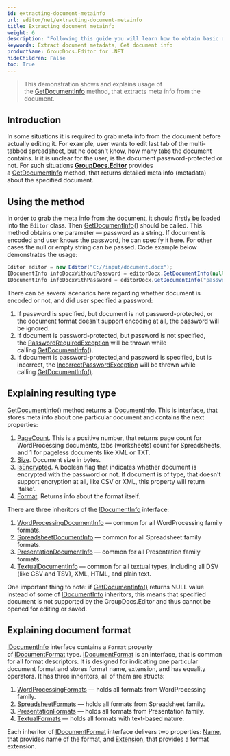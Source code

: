 ```yaml
---
id: extracting-document-metainfo
url: editor/net/extracting-document-metainfo
title: Extracting document metainfo
weight: 6
description: "Following this guide you will learn how to obtain basic document metadata like pages count, size, file type before editing it with GroupDocs.Editor for .NET API."
keywords: Extract document metadata, Get document info
productName: GroupDocs.Editor for .NET
hideChildren: False
toc: True
---
```

> This demonstration shows and explains usage of the [GetDocumentInfo](https://apireference.groupdocs.com/net/editor/groupdocs.editor/editor/methods/getdocumentinfo) method, that extracts meta info from the document.

## Introduction

In some situations it is required to grab meta info from the document before actually editing it. For example, user wants to edit last tab of the multi-tabbed spreadsheet, but he doesn't know, how many tabs the document contains. Ir it is unclear for the user, is the document password-protected or not. For such situations [**GroupDocs.Editor**](https://products.groupdocs.com/editor/net) provides a [GetDocumentInfo](https://apireference.groupdocs.com/net/editor/groupdocs.editor/editor/methods/getdocumentinfo) method, that returns detailed meta info (metadata) about the specified document.

## Using the method

In order to grab the meta info from the document, it should firstly be loaded into the `Editor` class. Then [GetDocumentInfo](https://apireference.groupdocs.com/net/editor/groupdocs.editor/editor/methods/getdocumentinfo)() should be called. This method obtains one parameter — password as a string. If document is encoded and user knows the password, he can specify it here. For other cases the null or empty string can be passed. Code example below demonstrates the usage:

```csharp
Editor editor = new Editor("C://input/document.docx");
IDocumentInfo infoDocxWithoutPassword = editorDocx.GetDocumentInfo(null);
IDocumentInfo infoDocxWithPassword = editorDocx.GetDocumentInfo("password"); 
```

There can be several scenarios here regarding whether document is encoded or not, and did user specified a password:

1. If password is specified, but document is not password-protected, or the document format doesn't support encoding at all, the password will be ignored.
2. If document is password-protected, but password is not specified, the [PasswordRequiredException](https://apireference.groupdocs.com/net/editor/groupdocs.editor/passwordrequiredexception) will be thrown while calling [GetDocumentInfo](https://apireference.groupdocs.com/net/editor/groupdocs.editor/editor/methods/getdocumentinfo)().
3. If document is password-protected,and password is specified, but is incorrect, the [IncorrectPasswordException](https://apireference.groupdocs.com/net/editor/groupdocs.editor/incorrectpasswordexception) will be thrown while calling [GetDocumentInfo()](https://apireference.groupdocs.com/net/editor/groupdocs.editor/editor/methods/getdocumentinfo).

## Explaining resulting type

[GetDocumentInfo](https://apireference.groupdocs.com/net/editor/groupdocs.editor/editor/methods/getdocumentinfo)() method returns a [IDocumentInfo](https://apireference.groupdocs.com/net/editor/groupdocs.editor.metadata/idocumentinfo). This is interface, that stores meta info about one particular document and contains the next properties:

1. [PageCount](https://apireference.groupdocs.com/net/editor/groupdocs.editor.metadata/idocumentinfo/properties/pagecount). This is a positive number, that returns page count for WordProcessing documents, tabs (worksheets) count for Spreadsheets, and 1 for pageless documents like XML or TXT.
2. [Size](https://apireference.groupdocs.com/net/editor/groupdocs.editor.metadata/idocumentinfo/properties/size). Document size in bytes.
3. [IsEncrypted](https://apireference.groupdocs.com/net/editor/groupdocs.editor.metadata/idocumentinfo/properties/isencrypted). A boolean flag that indicates whether document is encrypted with the password or not. If document is of type, that doesn't support encryption at all, like CSV or XML, this property will return 'false'.
4. [Format](https://apireference.groupdocs.com/net/editor/groupdocs.editor.metadata/idocumentinfo/properties/format). Returns info about the format itself.

There are three inheritors of the [IDocumentInfo](https://apireference.groupdocs.com/net/editor/groupdocs.editor.metadata/idocumentinfo) interface:

1. [WordProcessingDocumentInfo](https://apireference.groupdocs.com/net/editor/groupdocs.editor.metadata/wordprocessingdocumentinfo) — common for all WordProcessing family formats.
2. [SpreadsheetDocumentInfo](https://apireference.groupdocs.com/net/editor/groupdocs.editor.metadata/spreadsheetdocumentinfo) — common for all Spreadsheet family formats.
3. [PresentationDocumentInfo](https://apireference.groupdocs.com/net/editor/groupdocs.editor.metadata/presentationdocumentinfo) — common for all Presentation family formats.
4. [TextualDocumentInfo](https://apireference.groupdocs.com/net/editor/groupdocs.editor.metadata/textualdocumentinfo) — common for all textual types, including all DSV (like CSV and TSV), XML, HTML, and plain text.

One important thing to note: if [GetDocumentInfo()](https://apireference.groupdocs.com/net/editor/groupdocs.editor/editor/methods/getdocumentinfo) returns NULL value instead of some of [IDocumentInfo](https://apireference.groupdocs.com/net/editor/groupdocs.editor.metadata/idocumentinfo) inheritors, this means that specified document is not supported by the GroupDocs.Editor and thus cannot be opened for editing or saved.

## Explaining document format

[IDocumentInfo](https://apireference.groupdocs.com/net/editor/groupdocs.editor.metadata/idocumentinfo) interface contains a `Format` property of [IDocumentFormat](https://apireference.groupdocs.com/net/editor/groupdocs.editor.formats/idocumentformat) type. [IDocumentFormat](https://apireference.groupdocs.com/net/editor/groupdocs.editor.formats/idocumentformat) is an interface, that is common for all format descriptors. It is designed for indicating one particular document format and stores format name, extension, and has equality operators. It has three inheritors, all of them are structs:

1. [WordProcessingFormats](https://apireference.groupdocs.com/net/editor/groupdocs.editor.formats/wordprocessingformats) — holds all formats from WordProcessing family.
2. [SpreadsheetFormats](https://apireference.groupdocs.com/net/editor/groupdocs.editor.formats/spreadsheetformats) — holds all formats from Spreadsheet family.
3. [PresentationFormats](https://apireference.groupdocs.com/net/editor/groupdocs.editor.formats/spreadsheetformats) — holds all formats from Presentation family.
4. [TextualFormats](https://apireference.groupdocs.com/net/editor/groupdocs.editor.formats/textualformats) — holds all formats with text-based nature.

Each inheritor of [IDocumentFormat](https://apireference.groupdocs.com/net/editor/groupdocs.editor.formats/idocumentformat) interface delivers two properties: [Name](https://apireference.groupdocs.com/net/editor/groupdocs.editor.formats/idocumentformat/properties/name), that provides name of the format, and [Extension](https://apireference.groupdocs.com/net/editor/groupdocs.editor.formats/idocumentformat/properties/extension), that provides a format extension.
